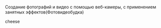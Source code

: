Создание фотографий и видео с помощью веб-камеры, c применением занятных эффектов(Фотовидеобудка)

cheese